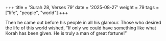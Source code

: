 +++
title = 'Surah 28, Verses 79'
date = '2025-08-27'
weight = 79
tags = ["life", "people", "world"]
+++

Then he came out before his people in all his glamour. Those who desired the life of this world wished, “If only we could have something like what Korah has been given. He is truly a man of great fortune!”